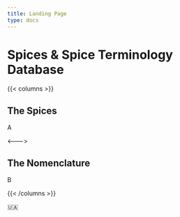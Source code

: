 ```yaml
---
title: Landing Page
type: docs
---
```


# Spices & Spice Terminology Database

{{< columns >}}
## The Spices

A

<--->

## The Nomenclature

B

{{< /columns >}}


🇺🇦